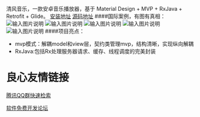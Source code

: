 清风音乐，一款安卓音乐播放器，基于 Material Design + MVP + RxJava + Retrofit + Glide。
[安装地址](http://fir.im/qingfengmusic)
[源码地址](https://git.oschina.net/wuganlin/QingFengMusic)
####国际案例，有图有真相：
![输入图片说明](http://git.oschina.net/uploads/images/2016/1021/200232_e83d8909_489675.png "主界面")
![输入图片说明](http://git.oschina.net/uploads/images/2016/1021/200316_5f4b414b_489675.png "网络歌曲分类")
![输入图片说明](http://git.oschina.net/uploads/images/2016/1021/200340_d9af50a4_489675.png "排行榜歌曲")
![输入图片说明](http://git.oschina.net/uploads/images/2016/1021/200404_e723c52e_489675.png "歌词播放界面")
![输入图片说明](http://git.oschina.net/uploads/images/2016/1021/200422_117363d6_489675.png "播放歌曲通知栏显示")
####项目亮点：
- mvp模式：解耦model和view层，契约类管理mvp，结构清晰，实现纵向解耦
-  RxJava:包括Rx处理服务器请求、缓存、线程调度的完美封装


 # 良心友情链接

[腾讯QQ群快速检索](http://u.720life.cn/s/8cf73f7c)

[软件免费开发论坛](http://u.720life.cn/s/bbb01dc0)